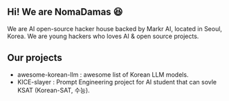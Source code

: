 ## Hi! We are NomaDamas 😆

We are AI open-source hacker house backed by Markr AI, located in Seoul, Korea.
We are young hackers who loves AI & open source projects. 

## Our projects
- awesome-korean-llm : awesome list of Korean LLM models.
- KICE-slayer : Prompt Engineering project for AI student that can sovle KSAT (Korean-SAT, 수능).
